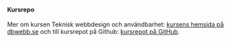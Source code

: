 #### Kursrepo

Mer om kursen Teknisk webbdesign och användbarhet: [kursens hemsida på dbwebb.se](https://dbwebb.se/kurser/design) och till kursrepot på Github: [kursrepot på GitHub](https://github.com/dbwebb-se/design).
